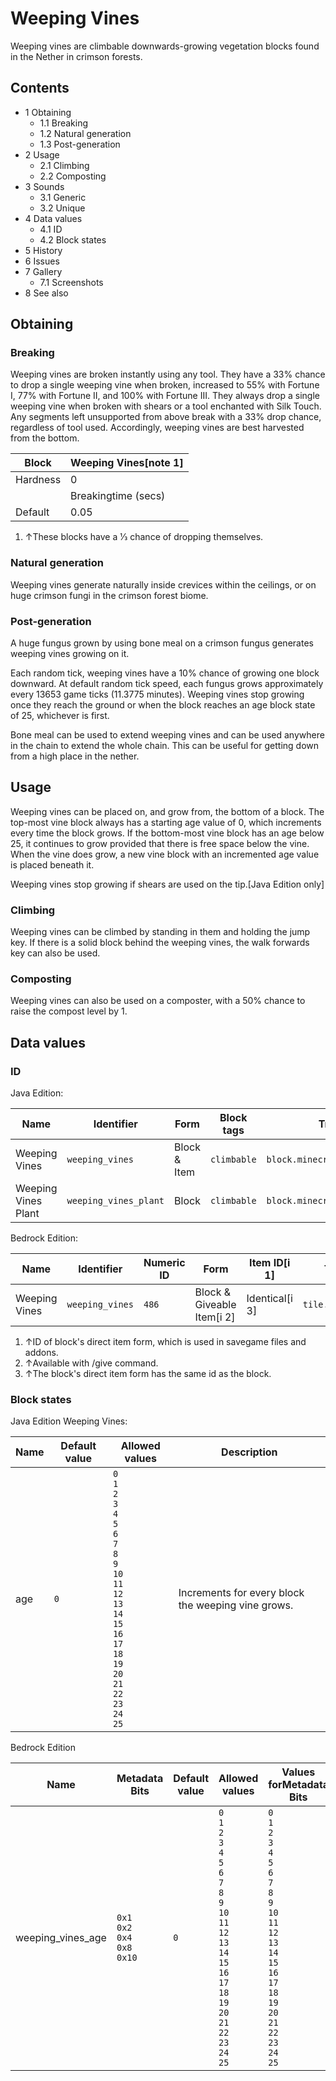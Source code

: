 # Weeping Vines
Weeping vines are climbable downwards-growing vegetation blocks found in the Nether in crimson forests.

## Contents
- 1 Obtaining
	- 1.1 Breaking
	- 1.2 Natural generation
	- 1.3 Post-generation
- 2 Usage
	- 2.1 Climbing
	- 2.2 Composting
- 3 Sounds
	- 3.1 Generic
	- 3.2 Unique
- 4 Data values
	- 4.1 ID
	- 4.2 Block states
- 5 History
- 6 Issues
- 7 Gallery
	- 7.1 Screenshots
- 8 See also

## Obtaining
### Breaking
Weeping vines are broken instantly using any tool. They have a 33% chance to drop a single weeping vine when broken, increased to 55% with Fortune I, 77% with Fortune II, and 100% with Fortune III. They always drop a single weeping vine when broken with shears or a tool enchanted with Silk Touch. Any segments left unsupported from above break with a 33% drop chance, regardless of tool used. Accordingly, weeping vines are best harvested from the bottom.

| Block    | Weeping Vines[note 1] |
|----------|-----------------------|
| Hardness | 0                     |
|          | Breakingtime (secs)   |
| Default  | 0.05                  |

1. ↑These blocks have a 1⁄3 chance of dropping themselves.

### Natural generation
Weeping vines generate naturally inside crevices within the ceilings, or on huge crimson fungi in the crimson forest biome.


### Post-generation
A huge fungus grown by using bone meal on a crimson fungus generates weeping vines growing on it.

Each random tick, weeping vines have a 10% chance of growing one block downward. At default random tick speed, each fungus grows approximately every 13653 game ticks (11.3775 minutes). Weeping vines stop growing once they reach the ground or when the block reaches an age block state of 25, whichever is first.

Bone meal can be used to extend weeping vines and can be used anywhere in the chain to extend the whole chain. This can be useful for getting down from a high place in the nether. 

## Usage
Weeping vines can be placed on, and grow from, the bottom of a block. The top-most vine block always has a starting age value of 0, which increments every time the block grows. If the bottom-most vine block has an age below 25, it continues to grow provided that there is free space below the vine. When the vine does grow, a new vine block with an incremented age value is placed beneath it.

Weeping vines stop growing if shears are used on the tip.‌‌[Java Edition  only]

### Climbing
Weeping vines can be climbed by standing in them and holding the jump key. If there is a solid block behind the weeping vines, the walk forwards key can also be used.

### Composting
Weeping vines can also be used on a composter, with a 50% chance to raise the compost level by 1.

## Data values
### ID
Java Edition:

| Name                | Identifier            | Form         | Block tags  | Translation key                       |
|---------------------|-----------------------|--------------|-------------|---------------------------------------|
| Weeping Vines       | `weeping_vines`       | Block & Item | `climbable` | `block.minecraft.weeping_vines`       |
| Weeping Vines Plant | `weeping_vines_plant` | Block        | `climbable` | `block.minecraft.weeping_vines_plant` |

Bedrock Edition:

| Name          | Identifier      | Numeric ID | Form                       | Item ID[i 1]   | Translation key           |
|---------------|-----------------|------------|----------------------------|----------------|---------------------------|
| Weeping Vines | `weeping_vines` | `486`      | Block & Giveable Item[i 2] | Identical[i 3] | `tile.weeping_vines.name` |

1. ↑ID of block's direct item form, which is used in savegame files and addons.
2. ↑Available with /give command.
3. ↑The block's direct item form has the same id as the block.

### Block states
Java Edition
Weeping Vines:

| Name | Default value | Allowed values                                                                                                                                                                                                              | Description                                        |
|------|---------------|-----------------------------------------------------------------------------------------------------------------------------------------------------------------------------------------------------------------------------|----------------------------------------------------|
| age  | `0`           | `0`<br/>`1`<br/>`2`<br/>`3`<br/>`4`<br/>`5`<br/>`6`<br/>`7`<br/>`8`<br/>`9`<br/>`10`<br/>`11`<br/>`12`<br/>`13`<br/>`14`<br/>`15`<br/>`16`<br/>`17`<br/>`18`<br/>`19`<br/>`20`<br/>`21`<br/>`22`<br/>`23`<br/>`24`<br/>`25` | Increments for every block the weeping vine grows. |

Bedrock Edition

| Name              | Metadata Bits                                  | Default value | Allowed values                                                                                                                                                                                                              | Values forMetadata Bits                                                                                                                                                                                                     | Description                                        |
|-------------------|------------------------------------------------|---------------|-----------------------------------------------------------------------------------------------------------------------------------------------------------------------------------------------------------------------------|-----------------------------------------------------------------------------------------------------------------------------------------------------------------------------------------------------------------------------|----------------------------------------------------|
| weeping_vines_age | `0x1`<br/>`0x2`<br/>`0x4`<br/>`0x8`<br/>`0x10` | `0`           | `0`<br/>`1`<br/>`2`<br/>`3`<br/>`4`<br/>`5`<br/>`6`<br/>`7`<br/>`8`<br/>`9`<br/>`10`<br/>`11`<br/>`12`<br/>`13`<br/>`14`<br/>`15`<br/>`16`<br/>`17`<br/>`18`<br/>`19`<br/>`20`<br/>`21`<br/>`22`<br/>`23`<br/>`24`<br/>`25` | `0`<br/>`1`<br/>`2`<br/>`3`<br/>`4`<br/>`5`<br/>`6`<br/>`7`<br/>`8`<br/>`9`<br/>`10`<br/>`11`<br/>`12`<br/>`13`<br/>`14`<br/>`15`<br/>`16`<br/>`17`<br/>`18`<br/>`19`<br/>`20`<br/>`21`<br/>`22`<br/>`23`<br/>`24`<br/>`25` | Increments for every block the weeping vine grows. |



